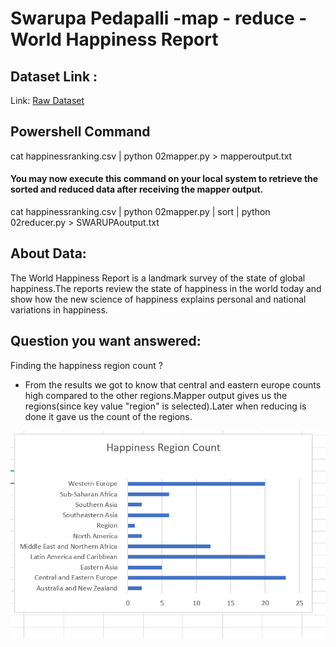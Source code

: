 # Swarupa Pedapalli -map - reduce - World Happiness Report
## Dataset Link :
Link: [Raw Dataset](https://www.kaggle.com/unsdsn/world-happiness)

## Powershell Command

cat happinessranking.csv | python 02mapper.py > mapperoutput.txt

#### You may now execute this command on your local system to retrieve the sorted and reduced data after receiving the mapper output.


cat happinessranking.csv | python 02mapper.py | sort  | python 02reducer.py > SWARUPAoutput.txt

## About Data:
The World Happiness Report is a landmark survey of the state of global happiness.The reports review the state of happiness in the world today and show how the new science of happiness explains personal and national variations in happiness.

## Question you want answered:
Finding the happiness region count ?
 - From the results we got to know that central and eastern europe counts high compared to the other regions.Mapper output gives us the regions(since key value "region" is selected).Later when reducing is done it gave us the count of the regions.

<img src="image/BarDiagram.PNG" alt="RegionCount_Diagram"/>





